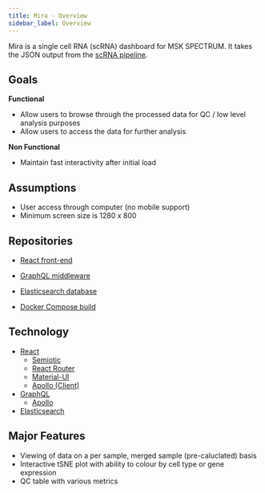 ```yaml
---
title: Mira - Overview
sidebar_label: Overview
---
```


Mira is a single cell RNA (scRNA) dashboard for MSK SPECTRUM. It takes the JSON output from the [scRNA pipeline](https://github.com/shahcompbio/SCRNApipeline).

## Goals

**Functional**

- Allow users to browse through the processed data for QC / low level analysis purposes
- Allow users to access the data for further analysis

**Non Functional**

- Maintain fast interactivity after initial load

## Assumptions

- User access through computer (no mobile support)
- Minimum screen size is 1280 x 800

## Repositories

- [React front-end](https://github.com/shahcompbio/mira-react)
- [GraphQL middleware](https://github.com/shahcompbio/mira-graphql)
- [Elasticsearch database](https://github.com/shahcompbio/mira-db)

- [Docker Compose build](https://github.com/shahcompbio/mira-docker)

## Technology

- [React](https://reactjs.org)
  - [Semiotic](http://semiotic.nteract.io)
  - [React Router](https://reacttraining.com/react-router/)
  - [Material-UI](https://material-ui.com/)
  - [Apollo (Client)](https://www.apollographql.com/)
- [GraphQL](https://graphql.org/)
  - [Apollo](https://www.apollographql.com/)
- [Elasticsearch](https://www.elastic.co/products/elasticsearch)

## Major Features

- Viewing of data on a per sample, merged sample (pre-caluclated) basis
- Interactive tSNE plot with ability to colour by cell type or gene expression
- QC table with various metrics
